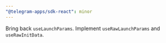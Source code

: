 ```yaml
---
"@telegram-apps/sdk-react": minor
---
```


Bring back `useLaunchParams`. Implement `useRawLaunchParams` and `useRawInitData`.
